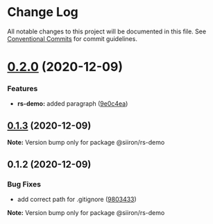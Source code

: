 # Change Log

All notable changes to this project will be documented in this file.
See [Conventional Commits](https://conventionalcommits.org) for commit guidelines.

# [0.2.0](https://github.com/siiron/lerna-demo/compare/v0.1.3...v0.2.0) (2020-12-09)


### Features

* **rs-demo:** added paragraph ([9e0c4ea](https://github.com/siiron/lerna-demo/commit/9e0c4ea1920de58f48bdb715949996dac976691c))





## [0.1.3](https://github.com/siiron/lerna-demo/compare/v0.1.2...v0.1.3) (2020-12-09)

**Note:** Version bump only for package @siiron/rs-demo





## 0.1.2 (2020-12-09)


### Bug Fixes

* add correct path for .gitignore ([9803433](https://github.com/siiron/lerna-demo/commit/9803433fd177aded6569d2206fff9df98a6e43c6))







**Note:** Version bump only for package @siiron/rs-demo
